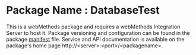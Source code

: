 # Package Name : DatabaseTest
This is a webMethods package and requires a webMethods Integration Server to host it. Package versioning and configuration can be found in the package [manifest](./DatabaseTest/manifest.v3) file. Service and API documentation is available on the package's home page http://&lt;server&gt;:&lt;port&gt;/&lt;packagename>.
